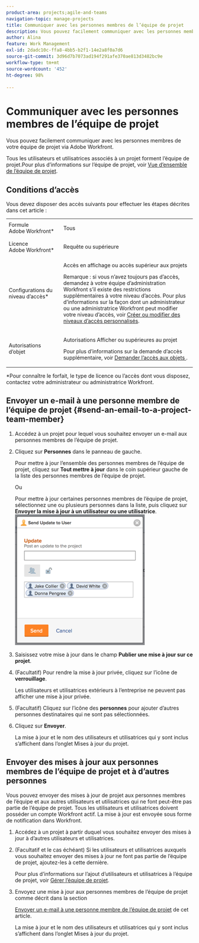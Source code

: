 ```yaml
---
product-area: projects;agile-and-teams
navigation-topic: manage-projects
title: Communiquer avec les personnes membres de l’équipe de projet
description: Vous pouvez facilement communiquer avec les personnes membres de votre équipe de projet via Adobe Workfront.
author: Alina
feature: Work Management
exl-id: 2dadc10c-ffa8-4bb5-b2f1-14e2a8f0a7d6
source-git-commit: 3d96d7b7073ad194f291afe370ae813d3482bc9e
workflow-type: tm+mt
source-wordcount: '452'
ht-degree: 98%

---
```


# Communiquer avec les personnes membres de l’équipe de projet

Vous pouvez facilement communiquer avec les personnes membres de votre équipe de projet via Adobe Workfront.

Tous les utilisateurs et utilisatrices associés à un projet forment l’équipe de projet.Pour plus d’informations sur l’équipe de projet, voir [Vue d’ensemble de l’équipe de projet](../../../manage-work/projects/planning-a-project/project-team-overview.md).

## Conditions d’accès

Vous devez disposer des accès suivants pour effectuer les étapes décrites dans cet article :

<table style="table-layout:auto"> 
 <col> 
 </col> 
 <col> 
 </col> 
 <tbody> 
  <tr> 
   <td role="rowheader">Formule Adobe Workfront*</td> 
   <td> <p>Tous</p> </td> 
  </tr> 
  <tr> 
   <td role="rowheader">Licence Adobe Workfront*</td> 
   <td> <p>Requête ou supérieure</p> </td> 
  </tr> 
  <tr> 
   <td role="rowheader">Configurations du niveau d’accès*</td> 
   <td> <p>Accès en affichage ou accès supérieur aux projets</p> <p>Remarque : si vous n’avez toujours pas d’accès, demandez à votre équipe d’administration Workfront s’il existe des restrictions supplémentaires à votre niveau d’accès. Pour plus d’informations sur la façon dont un administrateur ou une administratrice Workfront peut modifier votre niveau d’accès, voir <a href="../../../administration-and-setup/add-users/configure-and-grant-access/create-modify-access-levels.md" class="MCXref xref">Créer ou modifier des niveaux d’accès personnalisés</a>.</p> </td> 
  </tr> 
  <tr> 
   <td role="rowheader">Autorisations d’objet</td> 
   <td> <p>Autorisations Afficher ou supérieures au projet</p> <p>Pour plus d’informations sur la demande d’accès supplémentaire, voir <a href="../../../workfront-basics/grant-and-request-access-to-objects/request-access.md" class="MCXref xref">Demander l’accès aux objets </a>.</p> </td> 
  </tr> 
 </tbody> 
</table>

&#42;Pour connaître le forfait, le type de licence ou l’accès dont vous disposez, contactez votre administrateur ou administratrice Workfront.

## Envoyer un e-mail à une personne membre de l’équipe de projet {#send-an-email-to-a-project-team-member}

1. Accédez à un projet pour lequel vous souhaitez envoyer un e-mail aux personnes membres de l’équipe de projet.
1. Cliquez sur **Personnes** dans le panneau de gauche.

   Pour mettre à jour l’ensemble des personnes membres de l’équipe de projet, cliquez sur **Tout mettre à jour** dans le coin supérieur gauche de la liste des personnes membres de l’équipe de projet.

   Ou

   Pour mettre à jour certaines personnes membres de l’équipe de projet, sélectionnez une ou plusieurs personnes dans la liste, puis cliquez sur **Envoyer la mise à jour à un utilisateur ou une utilisatrice**&#x200B;**&#x200B;**.\
   ![Commenting_1.png](assets/commenting-1-350x352.png)

1. Saisissez votre mise à jour dans le champ **Publier une mise à jour sur ce projet**.
1. (Facultatif) Pour rendre la mise à jour privée, cliquez sur l’icône de **verrouillage**.

   Les utilisateurs et utilisatrices extérieurs à l’entreprise ne peuvent pas afficher une mise à jour privée.

1. (Facultatif) Cliquez sur l’icône des **personnes** pour ajouter d’autres personnes destinataires qui ne sont pas sélectionnées.
1. Cliquez sur **Envoyer**.

   La mise à jour et le nom des utilisateurs et utilisatrices qui y sont inclus s’affichent dans l’onglet Mises à jour du projet.

## Envoyer des mises à jour aux personnes membres de l’équipe de projet et à d’autres personnes

Vous pouvez envoyer des mises à jour de projet aux personnes membres de l’équipe et aux autres utilisateurs et utilisatrices qui ne font peut-être pas partie de l’équipe de projet. Tous les utilisateurs et utilisatrices doivent posséder un compte Workfront actif. La mise à jour est envoyée sous forme de notification dans Workfront.

1. Accédez à un projet à partir duquel vous souhaitez envoyer des mises à jour à d’autres utilisateurs et utilisatrices.
1. (Facultatif et le cas échéant) Si les utilisateurs et utilisatrices auxquels vous souhaitez envoyer des mises à jour ne font pas partie de l’équipe de projet, ajoutez-les à cette dernière.

   Pour plus d’informations sur l’ajout d’utilisateurs et utilisatrices à l’équipe de projet, voir [Gérer l’équipe de projet](../../../manage-work/projects/planning-a-project/manage-project-team.md).

1. Envoyez une mise à jour aux personnes membres de l’équipe de projet comme décrit dans la section

   [Envoyer un e-mail à une personne membre de l’équipe de projet](#send-an-email-to-a-project-team-member) de cet article.

   La mise à jour et le nom des utilisateurs et utilisatrices qui y sont inclus s’affichent dans l’onglet Mises à jour du projet.

<!--
<p data-mc-conditions="QuicksilverOrClassic.Draft mode"> <p>(NOTE: drafted. No longer valid)</p>
<ol>
<li value="1"> <p>Go to a project whose members of the project team you want to send an email to. </p> </li>
<li value="2"> Click <strong>People</strong> in the left panel.</li>
<li value="3"> <p>To update all members of the project team, click <strong>Update All</strong> in the upper-left corner of the list of project team members.</p> <p>Or</p> <p>To update certain members of the project team, select one or several users in the list, then click <strong>Update</strong>. </p> </li>
<li value="4">Type your update in the <strong>Post an update to this project</strong> field.</li>
<li value="5"> <p>(Optional) To make the update private, click the <strong>Lock</strong> icon.</p> <p>Users outside the company cannot view a private&nbsp;update.</p> </li>
<li value="6"> <p>(Optional) Add a user who is not&nbsp;part of the Project&nbsp;Team by typing their name in the people field, then selecting the user from the list when it displays. </p> </li>
<li value="7"> <p>Click <strong>Send.</strong></p> <p>The update and the names of the users included in it display in the Updates tab of the project.</p> </li>
</ol> </p>
-->
